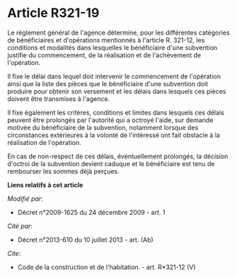 # Article R321-19

Le règlement général de l'agence détermine, pour les différentes catégories de bénéficiaires et d'opérations mentionnés à
l'article R. 321-12, les conditions et modalités dans lesquelles le bénéficiaire d'une subvention justifie du commencement,
de la réalisation et de l'achèvement de l'opération. 

Il fixe le délai dans lequel doit intervenir le commencement de l'opération ainsi que la liste des pièces que le bénéficiaire
d'une subvention doit produire pour obtenir son versement et les délais dans lesquels ces pièces doivent être transmises à
l'agence. 

Il fixe également les critères, conditions et limites dans lesquels ces délais peuvent être prolongés par l'autorité qui a
octroyé l'aide, sur demande motivée du bénéficiaire de la subvention, notamment lorsque des circonstances extérieures à la
volonté de l'intéressé ont fait obstacle à la réalisation de l'opération. 

En cas de non-respect de ces délais, éventuellement prolongés, la décision d'octroi de la subvention devient caduque et le
bénéficiaire est tenu de rembourser les sommes déjà perçues.

**Liens relatifs à cet article**

_Modifié par_:

  - Décret n°2009-1625 du 24 décembre 2009 - art. 1

_Cité par_:

  - Décret n°2013-610 du 10 juillet 2013 - art. (Ab)

_Cite_:

  - Code de la construction et de l'habitation. - art. R*321-12 (V)
